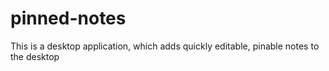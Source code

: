 # pinned-notes
This is a desktop application, which adds quickly editable, pinable notes to the desktop
